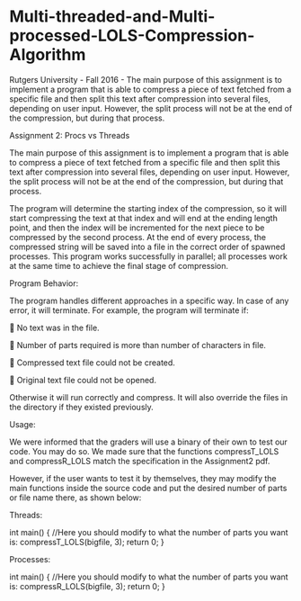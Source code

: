 # Multi-threaded-and-Multi-processed-LOLS-Compression-Algorithm
Rutgers University - Fall 2016 - The main purpose of this assignment is to implement a program that is able to compress a piece of text fetched from a specific file and then split this text after compression into several files, depending on user input. However, the split process will not be at the end of the compression, but during that process.

Assignment 2: Procs vs Threads


The main purpose of this assignment is to implement a program that is able to compress a piece of text fetched from a specific file and then split this text after compression into several files, depending on user input. However, the split process will not be at the end of the compression, but during that process.

The program will determine the starting index of the compression, so it will start compressing the text at that index and will end at the ending length point, and then the index will be incremented for the next piece to be compressed by the second process. At the end of every process, the compressed string will be saved into a file in the correct order of spawned processes. This program works successfully in parallel; all processes work at the same time to achieve the final stage of compression.

Program Behavior:


The program handles different approaches in a specific way. In case of any error, it will terminate. For example, the program will terminate if:

 No text was in the file.

 Number of parts required is more than number of characters in file.

 Compressed text file could not be created.

 Original text file could not be opened.

Otherwise it will run correctly and compress. It will also override the files in the directory if they existed previously.

Usage:


We were informed that the graders will use a binary of their own to test our code. You may do so. We made sure that the functions compressT_LOLS and compressR_LOLS match the specification in the Assignment2 pdf.

However, if the user wants to test it by themselves, they may modify the main functions inside the source code and put the desired number of parts or file name there, as shown below:

Threads:

int main() {
  //Here you should modify to what the number of parts you want is:
  compressT_LOLS(bigfile, 3);
  return 0;
}

Processes:

int main() {
  //Here you should modify to what the number of parts you want is:
  compressR_LOLS(bigfile, 3);
  return 0;
}
